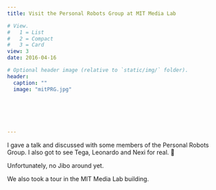 ```yaml
---
title: Visit the Personal Robots Group at MIT Media Lab

# View.
#   1 = List
#   2 = Compact
#   3 = Card
view: 3
date: 2016-04-16

# Optional header image (relative to `static/img/` folder).
header:
  caption: ""
  image: "mitPRG.jpg"

  




---
```

I gave a talk and discussed with some members of the Personal Robots Group. I also got to see Tega, Leonardo and Nexi for real. 🙂

Unfortunately, no Jibo around yet.

We also took a tour in the MIT Media Lab building.

